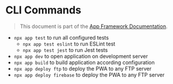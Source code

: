 # CLI Commands

> This document is part of the [App Framework Documentation](../../#documentation).

- `npx app test` to run all configured tests
  - `npx app test eslint` to run ESLint test
  - `npx app test jest` to run Jest tests
- `npx app dev` to open application on development server
- `npx app build` to build application according configuration
- `npx app deploy ftp` to deploy the PWA to any FTP server
- `npx app deploy firebase` to deploy the PWA to any FTP server
